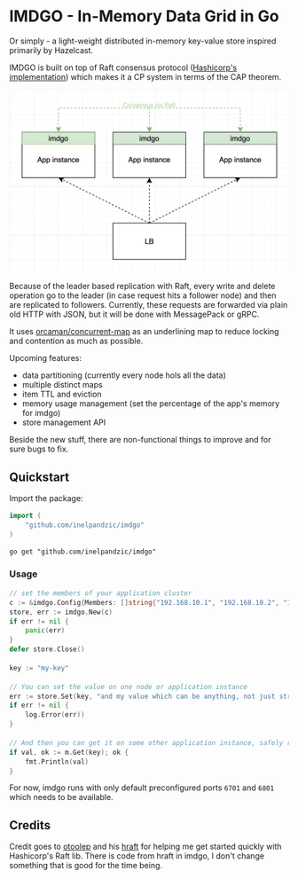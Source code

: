 # IMDGO - In-Memory Data Grid in Go

Or simply - a light-weight distributed in-memory key-value store inspired primarily by Hazelcast.

IMDGO is built on top of Raft consensus protocol ([Hashicorp's implementation](https://github.com/hashicorp/raft)) which makes it a CP system in terms
of the CAP theorem. 

![imdgo diagram](diagram.png)

Because of the leader based replication with Raft, every write and delete operation go to the leader (in case request hits a follower node)
and then are replicated to followers.
Currently, these requests are forwarded via plain old HTTP with JSON, but it will be done with MessagePack or gRPC.

It uses [orcaman/concurrent-map](https://github.com/orcaman/concurrent-map) as an underlining map to reduce locking and contention as much as possible.

Upcoming features:
- data partitioning (currently every node hols all the data)
- multiple distinct maps
- item TTL and eviction
- memory usage management (set the percentage of the app's memory for imdgo)
- store management API

Beside the new stuff, there are non-functional things to improve and for sure bugs to fix.

## Quickstart

Import the package:

```go
import (
    "github.com/inelpandzic/imdgo"
)
```
```shell
go get "github.com/inelpandzic/imdgo"
```

### Usage

```go
// set the members of your application cluster
c := &imdgo.Config{Members: []string{"192.168.10.1", "192.168.10.2", "192.168.10.3"}}
store, err := imdgo.New(c)
if err != nil {
    panic(err)
}
defer store.Close()

key := "my-key"

// You can set the value on one node or application instance
err := store.Set(key, "and my value which can be anything, not just string")
if err != nil {
    log.Error(err))
}

// And then you can get it on some other application instance, safely replicated
if val, ok := m.Get(key); ok {
    fmt.Println(val)
}
```

For now, imdgo runs with only default preconfigured ports `6701` and `6801` which needs to be available.

## Credits

Credit goes to [otoolep](https://github.com/otoolep) and his [hraft](https://github.com/otoolep/hraftd) for helping me get started quickly
with Hashicorp's Raft lib. There is code from hraft in imdgo, I don't change something that is good for the time being.
